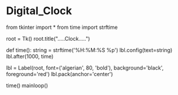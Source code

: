 # Digital_Clock

from tkinter import *
from time import strftime

root = Tk()
root.title(".....Clock.....")

def time():
    string = strftime('%H:%M:%S %p')
    lbl.config(text=string)
    lbl.after(1000, time)

lbl = Label(root, font=('algerian', 80, 'bold'), background='black', foreground='red')
lbl.pack(anchor='center')

time()
mainloop()
